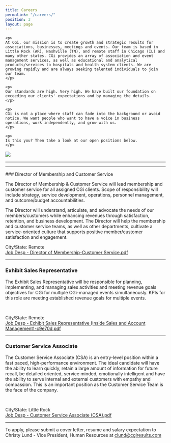 ```yaml
---
title: Careers
permalink: "/careers/"
position: 3
layout: page
---
```


<div class="row mb-5 pb-4" style="margin-bottom: 1rem !important;">

  <div class="col-md-6">

    <p>
	At CGi, our mission is to create growth and strategic results for associations, businesses, meetings and events. Our team is based in Little Rock (AR), Nashville (TN), and remote staff in Chicago (IL) and many other states. CGi provides an array of association and event management services, as well as educational and analytical products/services to hospitals and health system clients. We are growing rapidly and are always seeking talented individuals to join our team.
    </p>

    <p>
    Our standards are high. Very high. We have built our foundation on exceeding our clients' expectations and by managing the details. 
    </p>

    <p>
    CGi is not a place where staff can fade into the background or avoid notice. We want people who want to have a voice in business operations, work independently, and grow with us. 
    </p>

    <p>
    Is this you? Then take a look at our open positions below.
    </p>

  </div>

  <div class="col-md-6">
    <img src="/uploads/Highland%20Ridge%20II.jpg" style="max-height: 375px;">
  </div>

</div>
<hr>


<hr>
### Director of Membership and Customer Service

The Director of Membership & Customer Service will lead membership and customer service for all assigned CGi clients. Scope of responsibility will include strategy, service development, operations, personnel management, and outcome/budget accountabilities. 

The Director will understand, articulate, and advocate the needs of our members/customers while enhancing revenues through satisfaction, retention, and business development. The Director will help the membership and customer service teams, as well as other departments, cultivate a service-oriented culture that supports positive member/customer satisfaction and engagement.
  <br />

City/State: Remote <br />
[Job Desp - Director of Membership-Customer Service.pdf](/uploads/Job%20Desp%20-%20Director%20of%20Membership-Customer%20Service.pdf)
<hr>

### Exhibit Sales Representative

The Exhibit Sales Representative will be responsible for planning, implementing, and managing sales activities and meeting revenue goals objectives for CGi for multiple CGi-managed events simultaneously.   KPIs for this role are meeting established revenue goals for multiple events.

  <br />

City/State: Remote <br />
[Job Desp - Exhibit Sales Representative (Inside Sales and Account Management)-c9e70d.pdf](/uploads/Job%20Desp%20-%20Exhibit%20Sales%20Representative%20(Inside%20Sales%20and%20Account%20Management)-c9e70d.pdf)
<hr>

### Customer Service Associate

The Customer Service Associate (CSA) is an entry-level position within a fast paced, high-performance environment. The ideal candidate will have the ability to learn quickly, retain a large amount of information for future recall, be detailed oriented, service minded, emotionally intelligent and have the ability to serve internal and external customers with empathy and compassion. This is an important position as the Customer Service Team is the face of the company.

  <br />

City/State: Little Rock <br />
[Job Desp - Customer Service Associate (CSA).pdf](/uploads/Job%20Desp%20-%20Customer%20Service%20Associate%20(CSA).pdf)
<hr>

To apply, please submit a cover letter, resume and salary expectation to Christy Lund - Vice President, Human Resources at clund@cgiresults.com

